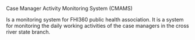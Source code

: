 Case Manager Activity Monitoring System (CMAMS)

Is a monitoring system for FHI360 public health association.
It is a system for monitoring the daily working activities of the case managers in the cross river state branch.